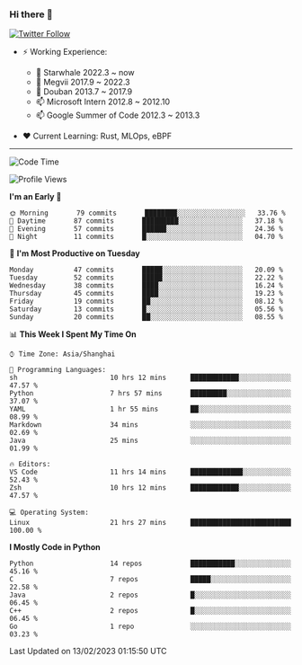 ### Hi there 👋

[![Twitter Follow](https://img.shields.io/twitter/follow/tianweidut?style=social)](https://twitter.com/tianweidut)

- ⚡ Working Experience:
  - 🔭 Starwhale 2022.3 ~ now
  - 🌱 Megvii 2017.9 ~ 2022.3
  - 🌱 Douban 2013.7 ~ 2017.9
  - 📫 Microsoft Intern 2012.8 ~ 2012.10
  - 📫 Google Summer of Code 2012.3 ~ 2013.3

- ❤️ Current Learning: Rust, MLOps, eBPF

---
<!--START_SECTION:waka-->
![Code Time](http://img.shields.io/badge/Code%20Time-3%2C655%20hrs%2038%20mins-blue)

![Profile Views](http://img.shields.io/badge/Profile%20Views-0-blue)

**I'm an Early 🐤** 

```text
🌞 Morning       79 commits       ████████░░░░░░░░░░░░░░░░░   33.76 % 
🌆 Daytime       87 commits       █████████░░░░░░░░░░░░░░░░   37.18 % 
🌃 Evening       57 commits       ██████░░░░░░░░░░░░░░░░░░░   24.36 % 
🌙 Night         11 commits       █░░░░░░░░░░░░░░░░░░░░░░░░   04.70 % 

```
📅 **I'm Most Productive on Tuesday** 

```text
Monday          47 commits       █████░░░░░░░░░░░░░░░░░░░░   20.09 % 
Tuesday         52 commits       █████░░░░░░░░░░░░░░░░░░░░   22.22 % 
Wednesday       38 commits       ████░░░░░░░░░░░░░░░░░░░░░   16.24 % 
Thursday        45 commits       ████░░░░░░░░░░░░░░░░░░░░░   19.23 % 
Friday          19 commits       ██░░░░░░░░░░░░░░░░░░░░░░░   08.12 % 
Saturday        13 commits       █░░░░░░░░░░░░░░░░░░░░░░░░   05.56 % 
Sunday          20 commits       ██░░░░░░░░░░░░░░░░░░░░░░░   08.55 % 

```


📊 **This Week I Spent My Time On** 

```text
⌚︎ Time Zone: Asia/Shanghai

💬 Programming Languages: 
sh                       10 hrs 12 mins      ████████████░░░░░░░░░░░░░   47.57 % 
Python                   7 hrs 57 mins       █████████░░░░░░░░░░░░░░░░   37.07 % 
YAML                     1 hr 55 mins        ██░░░░░░░░░░░░░░░░░░░░░░░   08.99 % 
Markdown                 34 mins             ░░░░░░░░░░░░░░░░░░░░░░░░░   02.69 % 
Java                     25 mins             ░░░░░░░░░░░░░░░░░░░░░░░░░   01.99 % 

🔥 Editors: 
VS Code                  11 hrs 14 mins      █████████████░░░░░░░░░░░░   52.43 % 
Zsh                      10 hrs 12 mins      ████████████░░░░░░░░░░░░░   47.57 % 

💻 Operating System: 
Linux                    21 hrs 27 mins      █████████████████████████   100.00 % 

```

**I Mostly Code in Python** 

```text
Python                   14 repos            ███████████░░░░░░░░░░░░░░   45.16 % 
C                        7 repos             █████░░░░░░░░░░░░░░░░░░░░   22.58 % 
Java                     2 repos             █░░░░░░░░░░░░░░░░░░░░░░░░   06.45 % 
C++                      2 repos             █░░░░░░░░░░░░░░░░░░░░░░░░   06.45 % 
Go                       1 repo              ░░░░░░░░░░░░░░░░░░░░░░░░░   03.23 % 

```



 Last Updated on 13/02/2023 01:15:50 UTC
<!--END_SECTION:waka-->